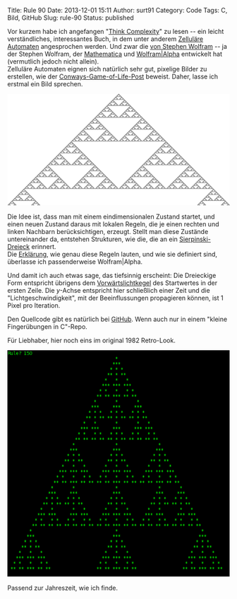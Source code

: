 Title: Rule 90
Date: 2013-12-01 15:11
Author: surt91
Category: Code
Tags: C, Bild, GitHub
Slug: rule-90
Status: published

Vor kurzem habe ich angefangen "[Think Complexity](http://www.greenteapress.com/complexity/index.html)" zu
lesen -- ein leicht verständliches, interessantes Buch, in dem unter
anderem [Zelluläre Automaten](http://de.wikipedia.org/wiki/Zellul%C3%A4rer_Automat)
angesprochen werden. Und zwar die [von Stephen Wolfram](http://www.stephenwolfram.com/publications/academic/?cat=cellular-automata)
-- ja der Stephen Wolfram, der
[Mathematica](http://www.wolfram.com/mathematica/) und
[Wolfram|Alpha](http://www.wolframalpha.com/) entwickelt hat (vermutlich
jedoch nicht allein).  
Zelluläre Automaten eignen sich natürlich sehr gut, pixelige Bilder zu
erstellen, wie der
[Conways-Game-of-Life-Post]({filename}/conways-game-of-life.md)
beweist. Daher, lasse ich erstmal ein Bild sprechen.  

![Wolframs Rule 90](img/wolfram090.png)

Die Idee ist, dass man mit einem eindimensionalen Zustand startet, und
einen neuen Zustand daraus mit lokalen Regeln, die je einen rechten und
linken Nachbarn berücksichtigen, erzeugt. Stellt man diese Zustände
untereinander da, entstehen Strukturen, wie die, die an ein
[Sierpinski-Dreieck](http://de.wikipedia.org/wiki/Sierpinski-Dreieck)
erinnert.  
Die [Erklärung](http://www.wolframalpha.com/input/?i=rule+90), wie genau
diese Regeln lauten, und wie sie definiert sind, überlasse ich
passenderweise Wolfram|Alpha.

Und damit ich auch etwas sage, das tiefsinnig erscheint: Die Dreieckige
Form entspricht übrigens
dem [Vorwärtslichtkegel](http://de.wikipedia.org/wiki/Lichtkegel) des
Startwertes in der ersten Zeile. Die $y$-Achse entspricht hier schließlich
einer Zeit und die "Lichtgeschwindigkeit", mit der Beeinflussungen
propagieren können, ist 1 Pixel pro Iteration.

Den Quellcode gibt es natürlich bei
[GitHub](https://github.com/surt91/-bungen-in-C/blob/master/numeric/cellular_automata.c).
Wenn auch nur in einem "kleine Fingerübungen in C"-Repo.

Für Liebhaber, hier noch eins im original 1982 Retro-Look.

![Wolframs Rule 150](img/wolfram150.png)

Passend zur Jahreszeit, wie ich finde.

